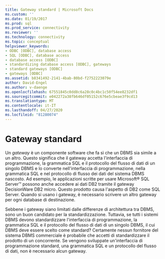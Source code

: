 ```yaml
---
title: Gateway standard | Microsoft Docs
ms.custom: ''
ms.date: 01/19/2017
ms.prod: sql
ms.prod_service: connectivity
ms.reviewer: ''
ms.technology: connectivity
ms.topic: conceptual
helpviewer_keywords:
- ODBC [ODBC], database access
- SQL [ODBC], database access
- database access [ODBC]
- standardizing database access [ODBC], gateways
- standard gateways [ODBC]
- gateways [ODBC]
ms.assetid: b8341492-2141-4bab-80bd-f2752223079e
author: David-Engel
ms.author: v-daenge
ms.openlocfilehash: 67551845c0dd8c6a28c0c4bc1c50f54ee8232df1
ms.sourcegitcommit: e042272a38fb646df05152c676e5cbeae3f9cd13
ms.translationtype: MT
ms.contentlocale: it-IT
ms.lasthandoff: 04/27/2020
ms.locfileid: "81280074"
---
```

# <a name="standard-gateway"></a>Gateway standard
Un *gateway* è un componente software che fa sì che un DBMS sia simile a un altro. Questo significa che il gateway accetta l'interfaccia di programmazione, la grammatica SQL e il protocollo del flusso di dati di un singolo DBMS e lo converte nell'interfaccia di programmazione, nella grammatica SQL e nel protocollo di flusso dei dati del sistema DBMS nascosto. Ad esempio, le applicazioni scritte per usare Microsoft® SQL Server™ possono anche accedere ai dati DB2 tramite il gateway DecisionWare DB2 micro. Questo prodotto causa l'aspetto di DB2 come SQL Server. Quando si usano i gateway, è necessario scrivere un altro gateway per ogni database di destinazione.  
  
 Sebbene i gateway siano limitati dalle differenze di architettura tra DBMS, sono un buon candidato per la standardizzazione. Tuttavia, se tutti i sistemi DBMS devono standardizzare l'interfaccia di programmazione, la grammatica SQL e il protocollo del flusso di dati di un singolo DBMS, il cui DBMS deve essere scelto come standard? Certamente nessun fornitore del sistema DBMS commerciale è probabile che accetti di standardizzare il prodotto di un concorrente. Se vengono sviluppate un'interfaccia di programmazione standard, una grammatica SQL e un protocollo del flusso di dati, non è necessario alcun gateway.
